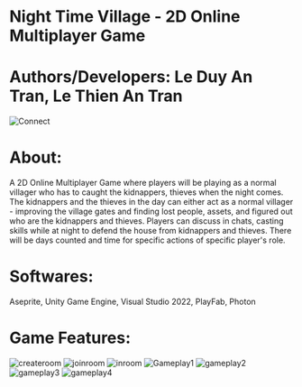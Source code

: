 # Night Time Village - 2D Online Multiplayer Game
# Authors/Developers: Le Duy An Tran, Le Thien An Tran
![Connect](https://user-images.githubusercontent.com/114903308/203519571-c5ceb2fc-7ac6-4f4a-bd12-1cc6032952c4.png)
# About:
A 2D Online Multiplayer Game where players will be playing as a normal villager who has to caught the kidnappers, thieves when the night comes. The kidnappers and the thieves in the day can either act as a normal villager - improving the village gates and finding lost people, assets, and figured out who are the kidnappers and thieves. Players can discuss in chats, casting skills while at night to defend the house from kidnappers and thieves. There will be days counted and time for specific actions of specific player's role.
# Softwares:
Aseprite, Unity Game Engine, Visual Studio 2022, PlayFab, Photon
# Game Features:
![createroom](https://user-images.githubusercontent.com/114903308/203519581-09353ad8-9a5c-46f7-862a-2fc8096f48cc.png)
![joinroom](https://user-images.githubusercontent.com/114903308/203519594-222ad57d-fd62-4b30-aaaf-79c52e6cc824.png)
![inroom](https://user-images.githubusercontent.com/114903308/203519604-c9b54305-d65e-490a-a1d4-c6fde9a77398.png)
![Gameplay1](https://user-images.githubusercontent.com/114903308/203519622-15966991-14ac-4fb1-a33c-9175affc4e80.png)
![gameplay2](https://user-images.githubusercontent.com/114903308/203519630-3a60bcd6-9c24-42b3-b39d-01b32bd58bdc.png)
![gameplay3](https://user-images.githubusercontent.com/114903308/203519635-11c31e94-cbf4-4efd-9672-fca3f94465e9.png)
![gameplay4](https://user-images.githubusercontent.com/114903308/203519638-2b764373-2d79-4d80-9ab6-7e2d71c539c1.png)
